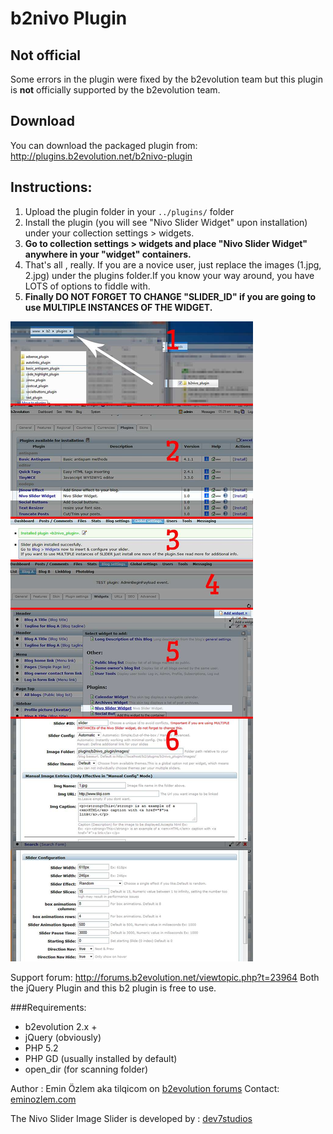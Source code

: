 # b2nivo Plugin

## Not official

Some errors in the plugin were fixed by the b2evolution team but this plugin is **not** officially supported by the b2evolution team.

## Download

You can download the packaged plugin from: http://plugins.b2evolution.net/b2nivo-plugin

## Instructions:

1. Upload the plugin folder in your `../plugins/` folder
2. Install the plugin (you will see "Nivo Slider Widget" upon installation) under your collection settings > widgets.
3. **Go to collection settings > widgets and place "Nivo Slider Widget" anywhere in your "widget" containers.**
4. That's all , really. If you are a novice user, just replace the images (1.jpg, 2.jpg) under the plugins folder.If you know your way around, you have LOTS of options to fiddle with.
5. **Finally DO NOT FORGET TO CHANGE "SLIDER_ID" if you are going to use MULTIPLE INSTANCES OF THE WIDGET.**

![install](/install.jpg "install")

Support forum: <http://forums.b2evolution.net/viewtopic.php?t=23964>
Both the jQuery Plugin and this b2 plugin is free to use.

###Requirements:

- b2evolution 2.x +
- jQuery (obviously)
- PHP 5.2
- PHP GD (usually installed by default)
- open_dir (for scanning folder)

Author : Emin Özlem aka tilqicom on [b2evolution forums](http://forums.b2evolution.net/)
Contact: [eminozlem.com](http://www.eminozlem.com)

The Nivo Slider Image Slider is developed by : [dev7studios](http://nivo.dev7studios.com/)
